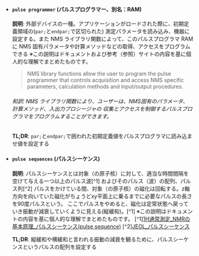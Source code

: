 
- #### `pulse programmer` (パルスプログラマー、別名：RAM)
  **説明**: 外部デバイスの一種。アプリケーションがロードされた際に、初期定義領域の(`par;`と`endpar;`で区切られた) 測定パラメータを読み込み、機器に設定する。また NMS ライブラリ関数によって、このパルスプログラマ RAM に NMS 固有パラメータや計算メソッドなどの取得、アクセスをプログラムできる
  ※この説明はドキュメントおよび参考（参照）サイトの内容を基に個人的な理解でまとめたものです。

  > NMS library functions allow the user to program the pulse
  programmer that controls acquisition and access NMS specific parameters, calculation
  methods and input/output procedures.
  ###### 和訳: NMS ライブラリ関数により、ユーザーは、NMS固有のパラメータ、計算メソッド、入出力プロシージャの 収集とアクセスを制御するパルスプログラマをプログラムすることができます。

  **TL;DR**: `par;`と`endpar;`で囲われた初期定義値をパルスプログラマに読み込ませ値を設定する

- #### `pulse sequences` (パルスシーケンス)
  **説明**: パルスシーケンスとは対象（の原子核）に対して、適当な時間間隔を空けて与える一つ以上のパルス波[^1]
  およびそのパルス（波）の配列、パルス列[^2]
  パルスをかけている間、対象（の原子核）の磁化は回転する。z軸方向を向いていた磁化がちょうどxy平面上に乗るまでに必要なパルスの長さを90度パルスという。
  ここでパルスをやめると、磁化は定常状態へ戻っていき振動が減衰していくように見える(縦緩和)。[^1]
  ※この説明はドキュメントの内容を基に個人的な理解でまとめたものです。
  [^1][1H通常測定_NMRの基本原理_パルスシーケンス(pulse sequence)](http://lab.agr.hokudai.ac.jp/ms-nmr/nmr/1h.htm#:~:text=%E3%83%91%E3%83%AB%E3%82%B9%E3%82%B7%E3%83%BC%E3%82%B1%E3%83%B3%E3%82%B9(pulse%20sequence))
  [^2][JEOL_パルスシーケンス](https://www.jeol.co.jp/words/nmr/9e0f9b375d4dbc3d7bb23cffeef1503434d1bded.html)
  
  **TL;DR**: 縦緩和や横緩和と言われる振動の減衰を観るために、パルスシーケンスというパルスの配列を設定する
